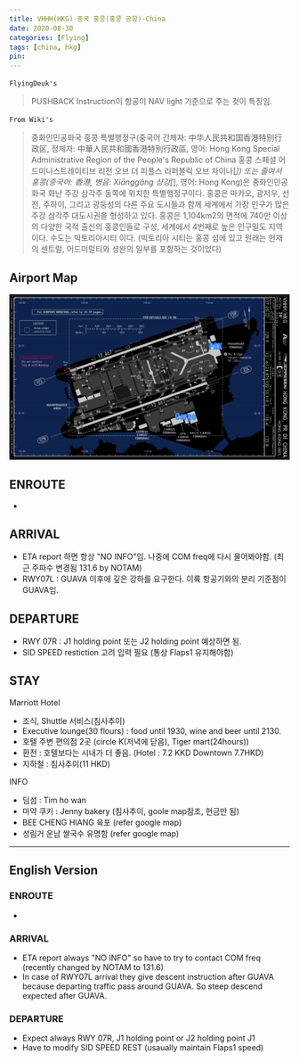 ```yaml
---
title: VHHH(HKG)-중국 홍콩(홍콩 공항)-China
date: 2020-08-30
categories: [Flying]
tags: [china, hkg]
pin:
---
```

`FlyingDeuk's`
>PUSHBACK Instruction이 항공이 NAV light 기준으로 주는 것이 특징임.

`From Wiki's`
>중화인민공화국 홍콩 특별행정구(중국어 간체자: 中华人民共和国香港特别行政区, 정체자: 中華人民共和國香港特別行政區, 영어: Hong Kong Special Administrative Region of the People's Republic of China 홍콩 스페셜 어드미니스트레이티브 리전 오브 더 피플스 리퍼블릭 오브 차이나[*]) 또는 줄여서 홍콩(중국어: 香港, 병음: Xiānggǎng 샹강[*], 영어: Hong Kong)은 중화인민공화국 화난 주강 삼각주 동쪽에 위치한 특별행정구이다. 홍콩은 마카오, 광저우, 선전, 주하이, 그리고 광둥성의 다른 주요 도시들과 함께 세계에서 가장 인구가 많은 주강 삼각주 대도시권을 형성하고 있다. 홍콩은 1,104km2의 면적에 740만 이상의 다양한 국적 출신의 홍콩인들로 구성, 세계에서 4번째로 높은 인구밀도 지역이다. 수도는 빅토리아시티 이다. (빅토리아 시티는 홍콩 섬에 있고 원래는 현재의 센트럴, 어드미럴티와 셩완의 일부를 포함하는 것이었다)

## Airport Map
![hkg](/img/flying/airport/hkg_ap.jpg)

## ENROUTE
-

## ARRIVAL
- ETA report 하면 항상 "NO INFO"임. 나중에 COM freq에 다시 물어봐야함. (최근 주파수 변경됨 131.6 by NOTAM)
- RWY07L : GUAVA 이후에 깊은 강하를 요구한다. 이륙 항공기와의 분리 기준점이 GUAVA임.


## DEPARTURE
- RWY 07R : J1 holding point 또는 J2 holding point 예상하면 됨.
- SID SPEED restiction 고려 입력 필요 (통상 Flaps1 유지해야함)

## STAY  
Marriott Hotel
- 조식, Shuttle 서비스(침사추이)
- Executive lounge(30 flours) : food until 1930, wine and beer until 2130.
- 호텔 주변 편의점 2곳 (circle K(저녁에 닫음), Tiger mart(24hours))
- 환전 : 호텔보다는 시내가 더 좋음. (Hotel : 7.2 KKD Downtown 7.7HKD)
- 지하철 : 침사추이(11 HKD)

INFO
- 딤섬 : Tim ho wan
- 마약 쿠키 : Jenny bakery (침사추이, goole map참조, 현금만 됨)
- BEE CHENG HIANG 육포 (refer google map)
- 성림거 운남 쌀국수 유명함 (refer google map)

------
## English Version

### ENROUTE
-

### ARRIVAL
- ETA report always "NO INFO" so have to try to contact COM freq (recently changed by NOTAM to 131.6)
- In case of RWY07L arrival they give descent instruction after GUAVA because departing traffic pass around GUAVA. So steep descend expected after GUAVA.



### DEPARTURE
- Expect always RWY 07R, J1 holding point or J2 holding point J1
- Have to modify SID SPEED REST (usaually maintain Flaps1 speed)
